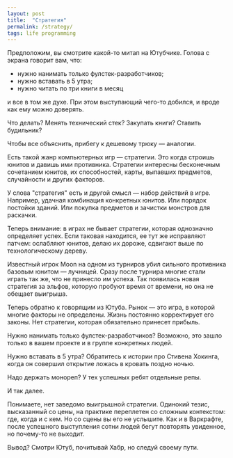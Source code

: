 ```yaml
---
layout: post
title:  "Стратегия"
permalink: /strategy/
tags: life programming
---
```


Предположим, вы смотрите какой-то митап на Ютубчике. Голова с экрана говорит
вам, что:

- нужно нанимать только фулстек-разработчиков;
- нужно вставать в 5 утра;
- нужно читать по три книги в месяц

и все в том же духе. При этом выступающий чего-то добился, и вроде как ему можно
доверять.

Что делать? Менять технический стек? Закупать книги? Ставить будильник?

Чтобы все объяснить, прибегу к дешевому трюку — аналогии.

Есть такой жанр компьютерных игр — стратегии. Это когда строишь юнитов и давишь
ими противника. Стратегии интересны бесконечным сочетанием юнитов, их
способностей, карты, выпавших предметов, случайности и других факторов.

У слова "стратегия" есть и другой смысл — набор действий в игре. Например,
удачная комбинация конкретных юнитов. Или порядок постойки зданий. Или покупка
предметов и зачистки монстров для раскачки.

Теперь внимание: в играх не бывает стратегии, которая однозначно определяет
успех. Если таковая находится, ее тут же исправляют патчем: ослабляют юнитов,
делаю их дороже, сдвигают выше по технологическому дереву.

Известный игрок Moon на одном из турниров убил сильного противника базовым
юнитом — лучницей. Сразу после турнира многие стали играть так же, что не
принесло им успеха. Так появилась новая стратегия за эльфов, которую пробуют
время от времени, но она не обещает выигрыша.

Теперь обратно к говорящим из Ютуба. Рынок — это игра, в которой многие факторы
не определены. Жизнь постоянно корректирует его законы. Нет стратегии, которая
обязательно принесет прибыль.

Нужно нанимать только фулстек-разработчиков? Возможно, это зашло только в вашем
проекте и в группе конкретных людей.

Нужно вставать в 5 утра? Обратитесь к истории про Стивена Хокинга, когда он
совершил открытие ложась в кровать поздно ночью.

Надо держать монореп? У тех успешных ребят отдельные репы.

И так далее.

Понимаете, нет заведомо выигрышной стратегии. Одинокий тезис, высказанный со
цены, на практике переплетен со сложным контекстом: где, когда и с кем. Но со
сцены вы его не услышите. Как и в Варкрафте, после успешного выступления сотни
людей бегут повторять увиденное, но почему-то не выходит.

Вывод? Смотри Ютуб, почитывай Хабр, но следуй своему пути.
